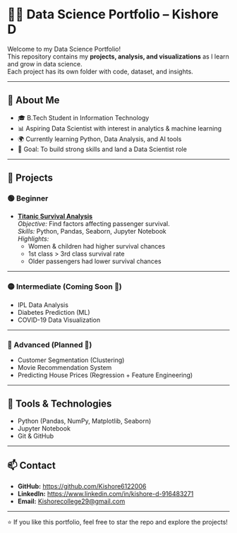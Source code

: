 # 🧑‍💻 Data Science Portfolio – Kishore D

Welcome to my Data Science Portfolio!  
This repository contains my **projects, analysis, and visualizations** as I learn and grow in data science.  
Each project has its own folder with code, dataset, and insights.  

---

## 🚀 About Me
- 🎓 B.Tech Student in Information Technology  
- 📊 Aspiring Data Scientist with interest in analytics & machine learning  
- 🌍 Currently learning Python, Data Analysis, and AI tools  
- 🎯 Goal: To build strong skills and land a Data Scientist role  

---

## 📂 Projects

### 🟢 Beginner
- **[Titanic Survival Analysis](./Titanic-Survival-Analysis)**  
  *Objective:* Find factors affecting passenger survival.  
  *Skills:* Python, Pandas, Seaborn, Jupyter Notebook  
  *Highlights:*  
    - Women & children had higher survival chances  
    - 1st class > 3rd class survival rate  
    - Older passengers had lower survival chances  

---

### 🟡 Intermediate (Coming Soon 🚧)
- IPL Data Analysis  
- Diabetes Prediction (ML)  
- COVID-19 Data Visualization  

---

### 🔴 Advanced (Planned 🚀)
- Customer Segmentation (Clustering)  
- Movie Recommendation System  
- Predicting House Prices (Regression + Feature Engineering)  


---

## 🔧 Tools & Technologies
- Python (Pandas, NumPy, Matplotlib, Seaborn)  
- Jupyter Notebook  
- Git & GitHub  

---

## 📫 Contact
- **GitHub:** https://github.com/Kishore6122006   
- **LinkedIn:** https://www.linkedin.com/in/kishore-d-916483271  
- **Email:** Kishorecollege29@gmail.com  

---
⭐ If you like this portfolio, feel free to star the repo and explore the projects!
